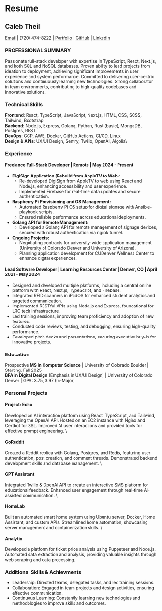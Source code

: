 # Resume

## Caleb Theil

[Email](caleb@calebtheil.com) | (720) 474-8222 | [Portfolio](calebtheil.com/dev) | [GitHub](github.com/ctheil) | [LinkedIn](linkedin.com/calebtheil)

### PROFESSIONAL SUMMARY

Passionate full-stack developer with expertise in TypeScript, React, Next.js, and both SQL and NoSQL databases. Proven ability to lead projects from ideation to deployment, achieving significant improvements in user experience and system performance. Committed to delivering user-centric solutions and continuously learning new technologies. Strong collaborator in team environments, contributing to high-quality codebases and innovative solutions.

### Technical Skills

**Frontend**: React, TypeScript, JavaScript, Next.js, HTML, CSS, SCSS, Tailwind, Bootstrap\
**Backend**: Node.js, Express, Golang, Python, Rust (basic), MongoDB, Postgres, REST\
**DevOps**: GCP, AWS, Docker, GitHub Actions, CI/CD, Linux\
**Design & APIs**: UX/UI Design, Sentry, Twilio, OpenAI, Algolia\

### Experience

#### **Freelance Full-Stack Developer | Remote | May 2024 - Present**

- **DigiSign Application (Rebuild from AppleTV to Web):**
  - Re-developed DigiSign from AppleTV to web using React and Node.js, enhancing accessibility and user experience.
  - Implemented Firebase for real-time data updates and secure authentication.
- **Raspberry Pi Provisioning and OS Management:**
  - Automated Raspberry Pi OS setup for digital signage with Ansible-playbook scripts.
  - Ensured reliable performance across educational deployments.
- **Golang API for Remote Management:**
  - Developed a Golang API for remote management of signage devices, secured with robust authentication via ngrok tunnel.
- **Ongoing Projects:**
  - Negotiating contracts for university-wide application management (University of Colorado Denver and University of Arizona).
  - Planning application development for CUDenver Wellness Center to enhance digital experiences.

#### Lead Software Developer | Learning Resources Center | Denver, CO | April 2021 - May 2024

- Designed and developed multiple platforms, including a central online platform with React, Next.js, TypeScript, and Firebase.
- Integrated RFID scanners in iPadOS for enhanced student analytics and targeted communication.
- Implemented RESTful APIs using Node.js and Express, foundational for LRC tech infrastructure.
- Led training sessions, improving team proficiency and adoption of new features.
- Conducted code reviews, testing, and debugging, ensuring high-quality performance.
- Developed pitch decks and presentations, securing executive buy-in for innovative projects.

### Education

Prospective **MS in Computer Science** | University of Colorado Boulder | Starting: Fall 2025\
**BFA in Digital Design** (Emphasis in UX/UI Design) | University of Colorado Denver | GPA: 3.75, 3.97 (In-Major)

### Personal Projects

#### Project: Echo

Developed an AI interaction platform using React, TypeScript, and Tailwind, leveraging the OpenAI API. Hosted on an EC2 instance with Nginx and Certbot for SSL. Improved AI user interactions and provided tools for effective prompt engineering. \

#### GoReddit

Created a Reddit replica with Golang, Postgres, and Redis, featuring user authentication, post creation, and comment threads. Demonstrated backend development skills and database management. \

#### GPT Assistant

Integrated Twilio & OpenAI API to create an interactive SMS platform for educational feedback. Enhanced user engagement through real-time AI-assisted communication. \

#### HomeLab

Built an automated smart home system using Ubuntu server, Docker, Home Assistant, and custom APIs. Streamlined home automation, showcasing server management and containerization skills. \

#### Analytix

Developed a platform for ticket price analysis using Puppeteer and Node.js. Automated data extraction and analysis, providing valuable insights through web scraping and data processing.

### Additional Skills & Achievments

- Leadership: Directed teams, delegated tasks, and led training sessions.
- Collaboration: Engaged in team projects and design activities, ensuring effective communication.
- Continuous Learning: Constantly learning new technologies and methodologies to improve skills and outcomes.
